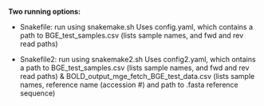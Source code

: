 
**Two running options:**

- Snakefile: run using snakemake.sh
    Uses config.yaml, which contains a path to BGE_test_samples.csv (lists sample names, and fwd and rev read paths)


- Snakefile2: run using snakemake2.sh
    Uses config2.yaml, which ontains a path to BGE_test_samples.csv (lists sample names, and fwd and rev read paths) & BOLD_output_mge_fetch_BGE_test_data.csv (lists     sample names, reference name (accession #) and path to .fasta reference sequence)

  
